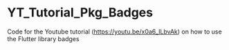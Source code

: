 # YT_Tutorial_Pkg_Badges
Code for the Youtube tutorial (https://youtu.be/x0a6_ILbvAk) on how to use the Flutter library badges
